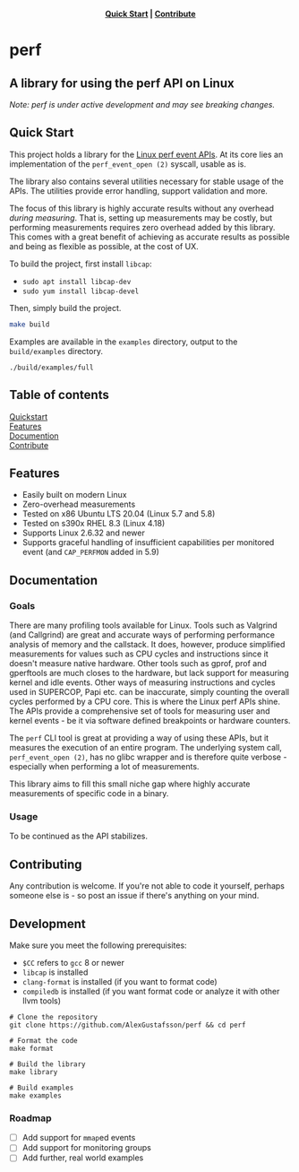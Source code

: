 <p align="center">
  <strong><a href="#quickstart">Quick Start</a> | <a href="#contribute">Contribute</a> </strong>
</p>

# perf
## A library for using the perf API on Linux

_Note: perf is under active development and may see breaking changes._

<a id="quickstart"></a>
## Quick Start

This project holds a library for the [Linux perf event APIs](https://perf.wiki.kernel.org/index.php/Main_Page). At its core lies an implementation of the `perf_event_open (2)` syscall, usable as is.

The library also contains several utilities necessary for stable usage of the APIs. The utilities provide error handling, support validation and more.

The focus of this library is highly accurate results without any overhead _during measuring_. That is, setting up measurements may be costly, but performing measurements requires zero overhead added by this library. This comes with a great benefit of achieving as accurate results as possible and being as flexible as possible, at the cost of UX.

To build the project, first install `libcap`:

* `sudo apt install libcap-dev`
* `sudo yum install libcap-devel`

Then, simply build the project.

```sh
make build
```

Examples are available in the `examples` directory, output to the `build/examples` directory.

```
./build/examples/full
```

## Table of contents

[Quickstart](#quickstart)<br/>
[Features](#features)<br />
[Documention](#documentation)<br />
[Contribute](#contribute)

## Features

* Easily built on modern Linux
* Zero-overhead measurements
* Tested on x86 Ubuntu LTS 20.04 (Linux 5.7 and 5.8)
* Tested on s390x RHEL 8.3 (Linux 4.18)
* Supports Linux 2.6.32 and newer
* Supports graceful handling of insufficient capabilities per monitored event (and `CAP_PERFMON` added in 5.9)

<a id="documentation"></a>
## Documentation

### Goals

There are many profiling tools available for Linux. Tools such as Valgrind (and Callgrind) are great and accurate ways of performing performance analysis of memory and the callstack. It does, however, produce simplified measurements for values such as CPU cycles and instructions since it doesn't measure native hardware. Other tools such as gprof, prof and gperftools are much closes to the hardware, but lack support for measuring kernel and idle events. Other ways of measuring instructions and cycles used in SUPERCOP, Papi etc. can be inaccurate, simply counting the overall cycles performed by a CPU core. This is where the Linux perf APIs shine. The APIs provide a comprehensive set of tools for measuring user and kernel events - be it via software defined breakpoints or hardware counters.

The `perf` CLI tool is great at providing a way of using these APIs, but it measures the execution of an entire program. The underlying system call, `perf_event_open (2)`, has no glibc wrapper and is therefore quite verbose - especially when performing a lot of measurements.

This library aims to fill this small niche gap where highly accurate measurements of specific code in a binary.

### Usage

To be continued as the API stabilizes.

<a id="contribute"></a>
## Contributing

Any contribution is welcome. If you're not able to code it yourself, perhaps someone else is - so post an issue if there's anything on your mind.

## Development

Make sure you meet the following prerequisites:
* `$CC` refers to `gcc` 8 or newer
* `libcap` is installed
* `clang-format` is installed (if you want to format code)
* `compiledb` is installed (if you want format code or analyze it with other llvm tools)

```shell
# Clone the repository
git clone https://github.com/AlexGustafsson/perf && cd perf

# Format the code
make format

# Build the library
make library

# Build examples
make examples
```

### Roadmap

* [ ] Add support for `mmap`ed events
* [ ] Add support for monitoring groups
* [ ] Add further, real world examples
